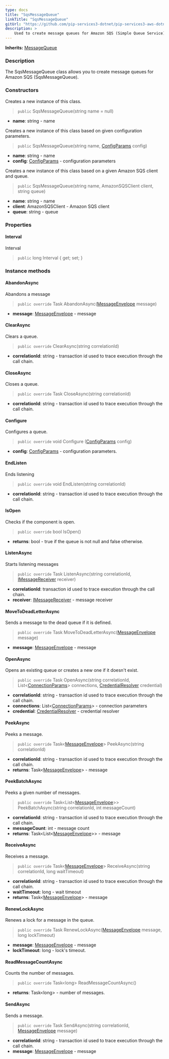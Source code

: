 ```yaml
---
type: docs
title: "SqsMessageQueue"
linkTitle: "SqsMessageQueue"
gitUrl: "https://github.com/pip-services3-dotnet/pip-services3-aws-dotnet"
description: >
    Used to create message queues for Amazon SQS (Simple Queue Service).
---
```


**Inherits:** [MessageQueue](../../../messaging/queues/message_queue)

### Description
The SqsMessageQueue class allows you to create message queues for Amazon SQS (SqsMessageQueue).


### Constructors
Creates a new instance of this class.
> `public` SqsMessageQueue(string name = null)

- **name**: string - name

Creates a new instance of this class based on given configuration parameters.

> `public` SqsMessageQueue(string name, [ConfigParams](../../../commons/config/config_params) config)

- **name**: string - name
- **config**: [ConfigParams](../../../commons/config/config_params) - configuration parameters


Creates a new instance of this class based on a given Amazon SQS client and queue.

> `public` SqsMessageQueue(string name, AmazonSQSClient client, string queue)

- **name**: string - name
- **client**: AmazonSQSClient - Amazon SQS client
- **queue**: string - queue


### Properties

#### Interval
Interval

> `public` long Interval { get; set; }


### Instance methods

#### AbandonAsync
Abandons a message

> `public override` Task AbandonAsync([MessageEnvelope](../../../messaging/queues/message_envelope) message)

- **message**: [MessageEnvelope](../../../messaging/queues/message_envelope) - message

#### ClearAsync
Clears a queue.

> `public override` ClearAsync(string correlationId)

- **correlationId**: string - transaction id used to trace execution through the call chain.


#### CloseAsync
Closes a queue.

> `public override` Task CloseAsync(string correlationId)

- **correlationId**: string - transaction id used to trace execution through the call chain.

#### Configure
Configures a queue.

> `public override` void Configure ([ConfigParams](../../../commons/config/config_params) config)

- **config**: [ConfigParams](../../../commons/config/config_params) - configuration parameters.

#### EndListen
Ends listening
> `public override` void EndListen(string correlationId)

- **correlationId**: string - transaction id used to trace execution through the call chain.

#### IsOpen
Checks if the component is open.

> `public override` bool IsOpen()

- **returns**: bool - true if the queue is not null and false otherwise.

#### ListenAsync
Starts listening messages

> `public override` Task ListenAsync(string correlationId, [IMessageReceiver](../../../messaging/queues/imessage_receiver) receiver)

- **correlationId**: transaction id used to trace execution through the call chain.
- **receiver**: [IMessageReceiver](../../../messaging/queues/imessage_receiver) - message receiver


#### MoveToDeadLetterAsync
Sends a message to the dead queue if it is defined.

> `public override` Task MoveToDeadLetterAsync([MessageEnvelope](../../../messaging/queues/message_envelope) message)

- **message**: [MessageEnvelope](../../../messaging/queues/message_envelope) - message

#### OpenAsync
Opens an existing queue or creates a new one if it doesn't exist.

> `public override` Task OpenAsync(string correlationId, List<[ConnectionParams](../../../components/connect/connection_params)> connections, [CredentialResolver](../../../components/auth/credential_resolver) credential)

- **correlationId**: string - transaction id used to trace execution through the call chain.
- **connections**: List<[ConnectionParams](../../../components/connect/connection_params)> - connection parameters
- **credential**: [CredentialResolver](../../../components/auth/credential_resolver) - credential resolver


#### PeekAsync
Peeks a message.

> `public override` Task<[MessageEnvelope](../../../messaging/queues/message_envelope)> PeekAsync(string correlationId)

- **correlationId**: string - transaction id used to trace execution through the call chain.
- **returns**: Task<[MessageEnvelope](../../../messaging/queues/message_envelope)> - message

#### PeekBatchAsync
Peeks a given number of messages.

> `public override` Task\<List\<[MessageEnvelope](../../../messaging/queues/message_envelope)\>\> PeekBatchAsync(string correlationId, int messageCount)

- **correlationId**: string - transaction id used to trace execution through the call chain.
- **messageCount**: int - message count
- **returns**: Task\<List\<[MessageEnvelope](../../../messaging/queues/message_envelope)\>\>  - message

#### ReceiveAsync
Receives a message.

> `public override` Task<[MessageEnvelope](../../../messaging/queues/message_envelope)> ReceiveAsync(string correlationId, long waitTimeout)

- **correlationId**: string - transaction id used to trace execution through the call chain.
- **waitTimeout**: long - wait timeout
- **returns**: Task<[MessageEnvelope](../../../messaging/queues/message_envelope)> - message


#### RenewLockAsync
Renews a lock for a message in the queue.

> `public override` Task RenewLockAsync([MessageEnvelope](../../../messaging/queues/message_envelope) message, long lockTimeout)

- **message**: [MessageEnvelope](../../../messaging/queues/message_envelope) - message
- **lockTimeout**: long - lock's timeout.

#### ReadMessageCountAsync
Counts the number of messages.

> `public override` Task\<long\> ReadMessageCountAsync()

- **returns**: Task\<long\> - number of messages.


#### SendAsync
Sends a message.

> `public override` Task SendAsync(string correlationId, [MessageEnvelope](../../../messaging/queues/message_envelope) message)

- **correlationId**: string - transaction id used to trace execution through the call chain.
- **message**: [MessageEnvelope](../../../messaging/queues/message_envelope) - message

